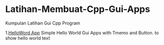 # Latihan-Membuat-Cpp-Gui-Apps
Kumpulan Latihan Gui Cpp Program

1.[HelloWord App](https://github.com/randyprimaputra/Latihan-Membuat-Cpp-Gui-Apps/blob/9c28b547fa6f4dec1279d923ee621d37545448a3/HelloWorld/Win32/Debug/Project1.exe)
Simple Hello World Gui Apps with Tmemo and Button. to show hello world text
